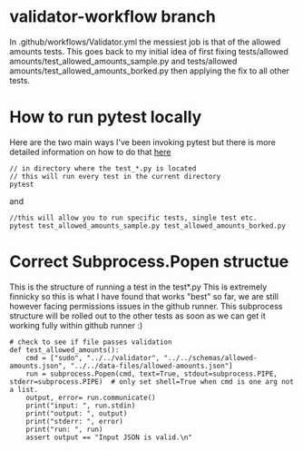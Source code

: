 # validator-workflow branch 
 In .github/workflows/Validator.yml the messiest job is that of the allowed amounts tests. 
 This goes back to my initial idea of first fixing tests/allowed amounts/test_allowed_amounts_sample.py and tests/allowed amounts/test_allowed_amounts_borked.py then applying the fix to all other tests. 

# How to run pytest locally 
Here are the two main ways I've been invoking pytest but there is more detailed information on how to do that [here](https://docs.pytest.org/en/latest/how-to/usage.html)
```
// in directory where the test_*.py is located
// this will run every test in the current directory
pytest
```
and
```
//this will allow you to run specific tests, single test etc.
pytest test_allowed_amounts_sample.py test_allowed_amounts_borked.py
```

# Correct Subprocess.Popen structue
This is the structure of running a test in the test*.py
This is extremely finnicky so this is what I have found that works "best" so far, we are still however facing permissions issues in the github runner. This subprocess structure will be rolled out to the other tests as soon as we can get it working fully within github runner :)

```
# check to see if file passes validation
def test_allowed_amounts():
    cmd = ["sudo", "../../validator", "../../schemas/allowed-amounts.json", "../../data-files/allowed-amounts.json"]
    run = subprocess.Popen(cmd, text=True, stdout=subprocess.PIPE, stderr=subprocess.PIPE)  # only set shell=True when cmd is one arg not a list.
    output, error= run.communicate()
    print("input: ", run.stdin)
    print("output: ", output)
    print("stderr: ", error)
    print("run: ", run)
    assert output == "Input JSON is valid.\n"
```

